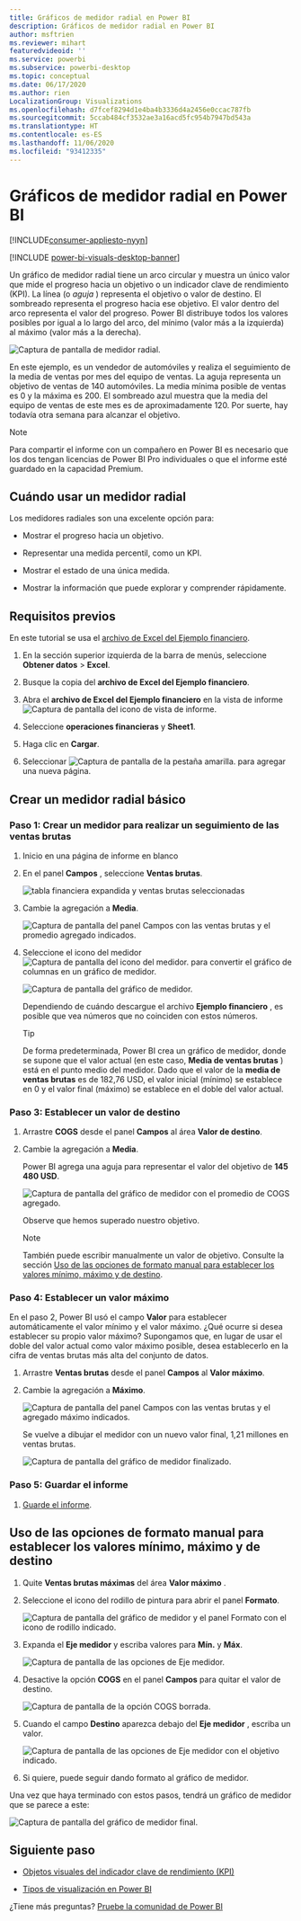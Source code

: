 ```yaml
---
title: Gráficos de medidor radial en Power BI
description: Gráficos de medidor radial en Power BI
author: msftrien
ms.reviewer: mihart
featuredvideoid: ''
ms.service: powerbi
ms.subservice: powerbi-desktop
ms.topic: conceptual
ms.date: 06/17/2020
ms.author: rien
LocalizationGroup: Visualizations
ms.openlocfilehash: d7fcef8294d1e4ba4b3336d4a2456e0ccac787fb
ms.sourcegitcommit: 5ccab484cf3532ae3a16acd5fc954b7947bd543a
ms.translationtype: HT
ms.contentlocale: es-ES
ms.lasthandoff: 11/06/2020
ms.locfileid: "93412335"
---
```

# <a name="radial-gauge-charts-in-power-bi"></a>Gráficos de medidor radial en Power BI

[!INCLUDE[consumer-appliesto-nyyn](../includes/consumer-appliesto-nyyn.md)]

[!INCLUDE [power-bi-visuals-desktop-banner](../includes/power-bi-visuals-desktop-banner.md)]

Un gráfico de medidor radial tiene un arco circular y muestra un único valor que mide el progreso hacia un objetivo o un indicador clave de rendimiento (KPI). La línea (o *aguja* ) representa el objetivo o valor de destino. El sombreado representa el progreso hacia ese objetivo. El valor dentro del arco representa el valor del progreso. Power BI distribuye todos los valores posibles por igual a lo largo del arco, del mínimo (valor más a la izquierda) al máximo (valor más a la derecha).

![Captura de pantalla de medidor radial.](media/power-bi-visualization-radial-gauge-charts/gauge-m.png)

En este ejemplo, es un vendedor de automóviles y realiza el seguimiento de la media de ventas por mes del equipo de ventas. La aguja representa un objetivo de ventas de 140 automóviles. La media mínima posible de ventas es 0 y la máxima es 200.  El sombreado azul muestra que la media del equipo de ventas de este mes es de aproximadamente 120. Por suerte, hay todavía otra semana para alcanzar el objetivo.

> [!NOTE]
> Para compartir el informe con un compañero en Power BI es necesario que los dos tengan licencias de Power BI Pro individuales o que el informe esté guardado en la capacidad Premium.

## <a name="when-to-use-a-radial-gauge"></a>Cuándo usar un medidor radial

Los medidores radiales son una excelente opción para:

* Mostrar el progreso hacia un objetivo.

* Representar una medida percentil, como un KPI.

* Mostrar el estado de una única medida.

* Mostrar la información que puede explorar y comprender rápidamente.

## <a name="prerequisites"></a>Requisitos previos

En este tutorial se usa el [archivo de Excel del Ejemplo financiero](https://download.microsoft.com/download/9/6/D/96DDC2FF-2568-491D-AAFA-AFDD6F763AE3/Retail%20Analysis%20Sample%20PBIX.pbix).

1. En la sección superior izquierda de la barra de menús, seleccione **Obtener datos** > **Excel**.
   
2. Busque la copia del **archivo de Excel del Ejemplo financiero**.

1. Abra el **archivo de Excel del Ejemplo financiero** en la vista de informe ![Captura de pantalla del icono de vista de informe](media/power-bi-visualization-kpi/power-bi-report-view.png).

1. Seleccione **operaciones financieras** y **Sheet1**.

1. Haga clic en **Cargar**.

1. Seleccionar ![Captura de pantalla de la pestaña amarilla.](media/power-bi-visualization-kpi/power-bi-yellow-tab.png) para agregar una nueva página.



## <a name="create-a-basic-radial-gauge"></a>Crear un medidor radial básico

### <a name="step-1-create-a-gauge-to-track-gross-sales"></a>Paso 1: Crear un medidor para realizar un seguimiento de las ventas brutas

1. Inicio en una página de informe en blanco

1. En el panel **Campos** , seleccione **Ventas brutas**.

   ![tabla financiera expandida y ventas brutas seleccionadas](media/power-bi-visualization-radial-gauge-charts/grosssalesvalue-new.png)

1. Cambie la agregación a **Media**.

   ![Captura de pantalla del panel Campos con las ventas brutas y el promedio agregado indicados.](media/power-bi-visualization-radial-gauge-charts/changetoaverage-new.png)

1. Seleccione el icono del medidor ![Captura de pantalla del icono del medidor.](media/power-bi-visualization-radial-gauge-charts/gaugeicon-new.png) para convertir el gráfico de columnas en un gráfico de medidor.

    ![Captura de pantalla del gráfico de medidor.](media/power-bi-visualization-radial-gauge-charts/gauge-no-target.png)

    Dependiendo de cuándo descargue el archivo **Ejemplo financiero** , es posible que vea números que no coinciden con estos números.

    > [!TIP]
    > De forma predeterminada, Power BI crea un gráfico de medidor, donde se supone que el valor actual (en este caso, **Media de ventas brutas** ) está en el punto medio del medidor. Dado que el valor de la **media de ventas brutas** es de 182,76 USD, el valor inicial (mínimo) se establece en 0 y el valor final (máximo) se establece en el doble del valor actual.

### <a name="step-3-set-a-target-value"></a>Paso 3: Establecer un valor de destino

1. Arrastre **COGS** desde el panel **Campos** al área **Valor de destino**.

1. Cambie la agregación a **Media**.

   Power BI agrega una aguja para representar el valor del objetivo de **145 480 USD**.

   ![Captura de pantalla del gráfico de medidor con el promedio de COGS agregado.](media/power-bi-visualization-radial-gauge-charts/gaugeinprogress-new.png)

    Observe que hemos superado nuestro objetivo.

   > [!NOTE]
   > También puede escribir manualmente un valor de objetivo. Consulte la sección [Uso de las opciones de formato manual para establecer los valores mínimo, máximo y de destino](#use-manual-format-options-to-set-minimum-maximum-and-target-values).

### <a name="step-4-set-a-maximum-value"></a>Paso 4: Establecer un valor máximo

En el paso 2, Power BI usó el campo **Valor** para establecer automáticamente el valor mínimo y el valor máximo. ¿Qué ocurre si desea establecer su propio valor máximo? Supongamos que, en lugar de usar el doble del valor actual como valor máximo posible, desea establecerlo en la cifra de ventas brutas más alta del conjunto de datos.

1. Arrastre **Ventas brutas** desde el panel **Campos** al **Valor máximo**.

1. Cambie la agregación a **Máximo**.

   ![Captura de pantalla del panel Campos con las ventas brutas y el agregado máximo indicados.](media/power-bi-visualization-radial-gauge-charts/setmaximum-new.png)

   Se vuelve a dibujar el medidor con un nuevo valor final, 1,21 millones en ventas brutas.

   ![Captura de pantalla del gráfico de medidor finalizado.](media/power-bi-visualization-radial-gauge-charts/power-bi-final-gauge.png)

### <a name="step-5-save-your-report"></a>Paso 5: Guardar el informe

1. [Guarde el informe](../create-reports/service-report-save.md).

## <a name="use-manual-format-options-to-set-minimum-maximum-and-target-values"></a>Uso de las opciones de formato manual para establecer los valores mínimo, máximo y de destino

1. Quite **Ventas brutas máximas** del área **Valor máximo** .

1. Seleccione el icono del rodillo de pintura para abrir el panel **Formato**.

   ![Captura de pantalla del gráfico de medidor y el panel Formato con el icono de rodillo indicado.](media/power-bi-visualization-radial-gauge-charts/power-bi-roller.png)

1. Expanda el **Eje medidor** y escriba valores para **Mín.** y **Máx**.

    ![Captura de pantalla de las opciones de Eje medidor.](media/power-bi-visualization-radial-gauge-charts/power-bi-gauge-axis.png)

1. Desactive la opción **COGS** en el panel **Campos** para quitar el valor de destino.

    ![Captura de pantalla de la opción COGS borrada.](media/power-bi-visualization-radial-gauge-charts/pbi-remove-target.png)

1. Cuando el campo **Destino** aparezca debajo del **Eje medidor** , escriba un valor.

     ![Captura de pantalla de las opciones de Eje medidor con el objetivo indicado.](media/power-bi-visualization-radial-gauge-charts/power-bi-gauge-target.png)

1. Si quiere, puede seguir dando formato al gráfico de medidor.

Una vez que haya terminado con estos pasos, tendrá un gráfico de medidor que se parece a este:

![Captura de pantalla del gráfico de medidor final.](media/power-bi-visualization-radial-gauge-charts/power-bi-final.png)

## <a name="next-step"></a>Siguiente paso

* [Objetos visuales del indicador clave de rendimiento (KPI)](power-bi-visualization-kpi.md)

* [Tipos de visualización en Power BI](power-bi-visualization-types-for-reports-and-q-and-a.md)

¿Tiene más preguntas? [Pruebe la comunidad de Power BI](https://community.powerbi.com/)

